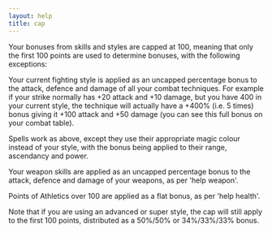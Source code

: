 ```yaml
---
layout: help
title: cap
---
```


Your bonuses from skills and styles are capped at 100, meaning that only the 
first 100 points are used to determine bonuses, with the following exceptions:

Your current fighting style is applied as an uncapped percentage bonus to the 
attack, defence and damage of all your combat techniques.  For example if your 
strike normally has +20 attack and +10 damage, but you have 400 in your current 
style, the technique will actually have a +400% (i.e. 5 times) bonus giving it 
+100 attack and +50 damage (you can see this full bonus on your combat table).

Spells work as above, except they use their appropriate magic colour instead of
your style, with the bonus being applied to their range, ascendancy and power.

Your weapon skills are applied as an uncapped percentage bonus to the attack, 
defence and damage of your weapons, as per 'help weapon'.

Points of Athletics over 100 are applied as a flat bonus, as per 'help health'.

Note that if you are using an advanced or super style, the cap will still apply
to the first 100 points, distributed as a 50%/50% or 34%/33%/33% bonus.
